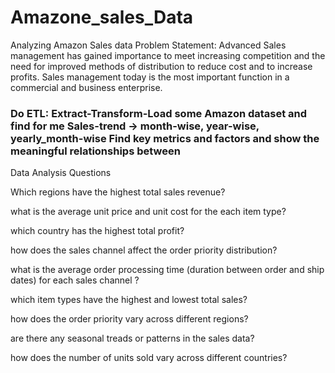 # Amazone_sales_Data
 Analyzing Amazon Sales data
 Problem Statement:
 Advanced
 Sales management has gained importance to meet increasing competition and the need for improved methods of distribution to reduce cost and to increase profits. Sales management today is the most important function in a commercial and business enterprise.



 
### Do ETL: Extract-Transform-Load some Amazon dataset and find for me Sales-trend -> month-wise, year-wise, yearly_month-wise Find key metrics and factors and show the meaningful relationships between

Data Analysis Questions

Which regions have the highest total sales revenue?

what is the average unit price and unit cost  for the each item type?

which country has the highest total profit?

how does the sales channel affect the order priority distribution?

what is the average order processing time (duration between order and ship dates) for each sales channel ?

which item types have the highest and lowest total sales?

how does the order priority vary across different regions?

are there any seasonal treads or patterns in the sales data?

how does the number of units sold vary across different countries? 


